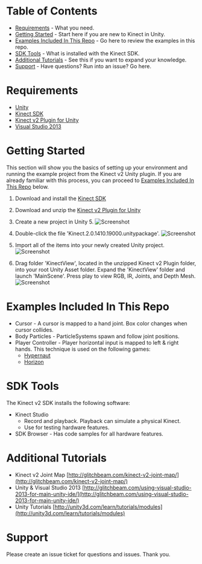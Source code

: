 # Table of Contents
- [Requirements](#requirements) - What you need.
- [Getting Started](#getting-started) - Start here if you are new to Kinect in Unity.
- [Examples Included In This Repo](#examples-included-in-this-repo) - Go here to review the examples in this repo.
- [SDK Tools](#sdk-tools) - What is installed with the Kinect SDK.
- [Additional Tutorials](#additional-tutorials) - See this if you want to expand your knowledge.
- [Support](#support) - Have questions?  Run into an issue?  Go here.

# Requirements
* [Unity](http://unity3d.com)
* [Kinect SDK](http://www.microsoft.com/en-us/download/details.aspx?id=44561)
* [Kinect v2 Plugin for Unity](http://go.microsoft.com/fwlink/?LinkID=513177)
* [Visual Studio 2013](http://visualstudio.com)

# Getting Started
This section will show you the basics of setting up your environment and running the example project from the Kinect v2 Unity plugin.  If you are already familiar with this process, you can proceed to [Examples Included In This Repo](#Examples-Included-In-This-Repo) below.

1.  Download and install the [Kinect SDK](http://www.microsoft.com/en-us/download/details.aspx?id=44561)
2.  Download and unzip the [Kinect v2 Plugin for Unity](http://go.microsoft.com/fwlink/?LinkID=513177)
3.  Create a new project in Unity 5.
![Screenshot](https://glitchbeam.blob.core.windows.net/media/2015/05/kinect00.png)

4.  Double-click the file 'Kinect.2.0.1410.19000.unitypackage'.
![Screenshot](https://glitchbeam.blob.core.windows.net/media/2015/05/kinect01.png)

5.  Import all of the items into your newly created Unity project.
![Screenshot](https://glitchbeam.blob.core.windows.net/media/2015/05/kinect02.png)

6.  Drag folder 'KinectView', located in the unzipped Kinect v2 Plugin folder, into your root Unity Asset folder.  Expand the 'KinectView' folder and launch 'MainScene'.  Press play to view RGB, IR, Joints, and Depth Mesh.
![Screenshot](https://glitchbeam.blob.core.windows.net/media/2015/05/kinect03.png)

# Examples Included In This Repo
* Cursor - A cursor is mapped to a hand joint.  Box color changes when cursor collides.
* Body Particles - ParticleSystems spawn and follow joint positions.
* Player Controller - Player horizontal input is mapped to left & right hands.  This technique is used on the following games:
  * [Hypernaut](http://glitchbeam.com/games/hypernaut/)
  * [Horizon](http://glitchbeam.com/games/horizon/)

# SDK Tools
The Kinect v2 SDK installs the following software:
* Kinect Studio
  * Record and playback.  Playback can simulate a physical Kinect.
  * Use for testing hardware features.
* SDK Browser - Has code samples for all hardware features.

# Additional Tutorials
* Kinect v2 Joint Map [http://glitchbeam.com/kinect-v2-joint-map/](http://glitchbeam.com/kinect-v2-joint-map/)
* Unity & Visual Studio 2013 [http://glitchbeam.com/using-visual-studio-2013-for-main-unity-ide/](http://glitchbeam.com/using-visual-studio-2013-for-main-unity-ide/)
* Unity Tutorials [http://unity3d.com/learn/tutorials/modules](http://unity3d.com/learn/tutorials/modules)

# Support
Please create an issue ticket for questions and issues.  Thank you.
